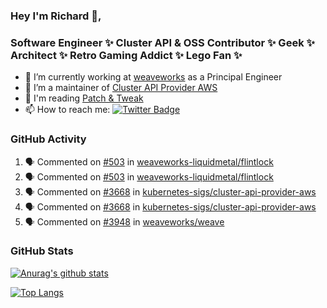 ### Hey I'm Richard 👋, 

<h3 align="left">Software Engineer ✨ Cluster API & OSS Contributor ✨ Geek ✨ Architect ✨ Retro Gaming Addict ✨ Lego Fan ✨</h3>

- 🔭 I’m currently working at [weaveworks](https://github.com/weaveworks) as a Principal Engineer
- 👯 I’m a maintainer of [Cluster API Provider AWS](https://github.com/kubernetes-sigs/cluster-api-provider-aws)
- 💬 I'm reading [Patch & Tweak](https://bjooks.com/products/patch-tweak-exploring-modular-synthesis)
- 📫 How to reach me: [![Twitter Badge](https://img.shields.io/badge/-@fruit_case-00acee?style=flat&logo=Twitter&logoColor=white)](https://twitter.com/intent/follow?screen_name=fruit_case "Follow on Twitter")

### GitHub Activity 

<!--START_SECTION:activity-->
1. 🗣 Commented on [#503](https://github.com/weaveworks-liquidmetal/flintlock/issues/503) in [weaveworks-liquidmetal/flintlock](https://github.com/weaveworks-liquidmetal/flintlock)
2. 🗣 Commented on [#503](https://github.com/weaveworks-liquidmetal/flintlock/issues/503) in [weaveworks-liquidmetal/flintlock](https://github.com/weaveworks-liquidmetal/flintlock)
3. 🗣 Commented on [#3668](https://github.com/kubernetes-sigs/cluster-api-provider-aws/issues/3668) in [kubernetes-sigs/cluster-api-provider-aws](https://github.com/kubernetes-sigs/cluster-api-provider-aws)
4. 🗣 Commented on [#3668](https://github.com/kubernetes-sigs/cluster-api-provider-aws/issues/3668) in [kubernetes-sigs/cluster-api-provider-aws](https://github.com/kubernetes-sigs/cluster-api-provider-aws)
5. 🗣 Commented on [#3948](https://github.com/weaveworks/weave/issues/3948) in [weaveworks/weave](https://github.com/weaveworks/weave)
<!--END_SECTION:activity-->

### GitHub Stats

[![Anurag's github stats](https://github-readme-stats.vercel.app/api?username=richardcase&count_private=true&show_icons=true)](https://github.com/anuraghazra/github-readme-stats)

[![Top Langs](https://github-readme-stats.vercel.app/api/top-langs/?username=richardcase&hide=html&layout=compact)](https://github.com/anuraghazra/github-readme-stats)

